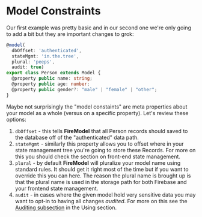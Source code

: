 # Model Constraints

Our first example was pretty basic and in our second one we're only going to add a bit but they are important changes to grok:

```typescript
@model(
  dbOffset: 'authenticated', 
  stateMgmt: 'in.the.tree', 
  plural: 'peeps', 
  audit: true)
export class Person extends Model {
  @property public name: string;
  @property public age: number;
  @property public gender?: "male" | "female" | "other";
}
```

Maybe not surprisingly the "model constaints" are meta properties about your model as a whole (versus on a specific property). Let's review these options:

1. `dbOffset` - this tells **FireModel** that all Person records should saved to the database off of the "authenticated" data path.
2. `stateMgmt` - similarly this property allows you to offset where in your state management tree you're going to store these Records. For more on this you should check the section on front-end state management.
3. `plural` - by default **FireModel** will pluralize your model name using standard rules. It should get it right most of the time but if you want to override this you can here. The reason the plural name is brought up is that the plural name is used in the storage path for both Firebase and your frontend state management.
4. `audit` - in cases where the given model hold very sensitive data you may want to opt-in to having all changes _audited_. For more on this see the [Auditing subsection](../using/auditing.html) in the Using section.
